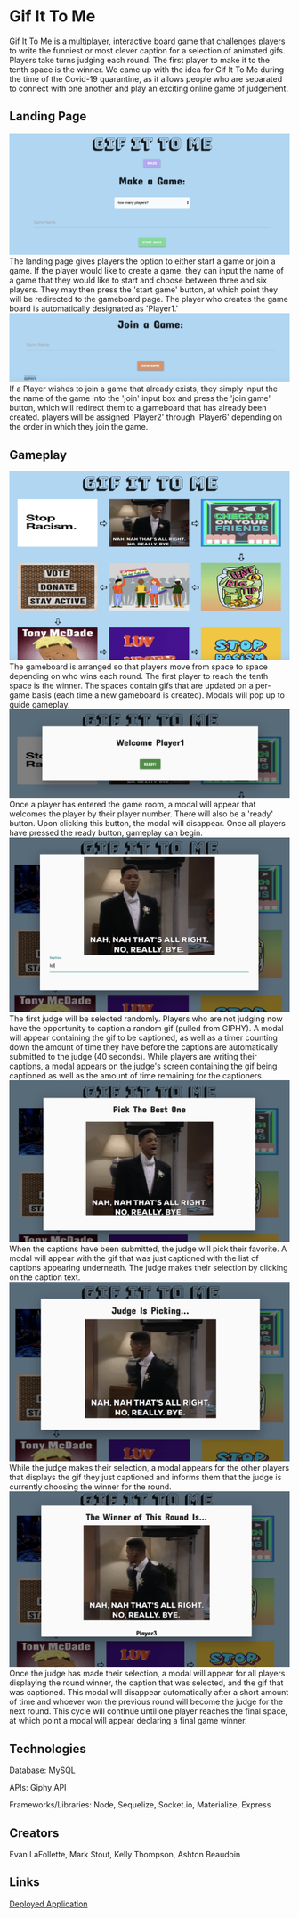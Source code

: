 # Gif It To Me
Gif It To Me is a multiplayer, interactive board game that challenges players to write the funniest or most clever caption for a selection of animated gifs. Players take turns judging each round. The first player to make it to the tenth space is the winner. We came up with the idea for Gif It To Me during the time of the Covid-19 quarantine, as it allows people who are separated to connect with one another and play an exciting online game of judgement.

## Landing Page
![Start](/public/images/start.png?raw=true)
The landing page gives players the option to either start a game or join a game. If the player would like to create a game, they can input the name of a game that they would like to start and choose between three and six players. They may then press the 'start game' button, at which point they will be redirected to the gameboard page. The player who creates the game board is automatically designated as 'Player1.'
![Join](/public/images/join.png?raw=true)
If a Player wishes to join a game that already exists, they simply input the the name of the game into the 'join' input box and press the 'join game' button, which will redirect them to a gameboard that has already been created. players will be assigned 'Player2' through 'Player6' depending on the order in which they join the game.

## Gameplay
![Gameboard](/public/images/gameboard.png?raw=true)
The gameboard is arranged so that players move from space to space depending on who wins each round. The first player to reach the tenth space is the winner. The spaces contain gifs that are updated on a per-game basis (each time a new gameboard is created). Modals will pop up to guide gameplay.
![Ready](/public/images/module1.png?raw=true)
Once a player has entered the game room, a modal will appear that welcomes the player by their player number. There will also be a 'ready' button. Upon clicking this button, the modal will disappear. Once all players have pressed the ready button, gameplay can begin.
![Captioning](/public/images/module2.png?raw=true)
The first judge will be selected randomly. Players who are not judging now have the opportunity to caption a random gif (pulled from GIPHY). A modal will appear containing the gif to be captioned, as well as a timer counting down the amount of time they have before the captions are automatically submitted to the judge (40 seconds). While players are writing their captions, a modal appears on the judge's screen containing the gif being captioned as well as the amount of time remaining for the captioners.
![Judging](/public/images/module3.png?raw=true)
When the captions have been submitted, the judge will pick their favorite. A modal will appear with the gif that was just captioned with the list of captions appearing underneath. The judge makes their selection by clicking on the caption text.
![Judge Waiting](/public/images/module4.png?raw=true)
While the judge makes their selection, a modal appears for the other players that displays the gif they just captioned and informs them that the judge is currently choosing the winner for the round.
![Winner](/public/images/module5.png?raw=true)
Once the judge has made their selection, a modal will appear for all players displaying the round winner, the caption that was selected, and the gif that was captioned. This modal will disappear automatically after a short amount of time and whoever won the previous round will become the judge for the next round. This cycle will continue until one player reaches the final space, at which point a modal will appear declaring a final game winner.

## Technologies
Database: MySQL

APIs: Giphy API

Frameworks/Libraries: Node, Sequelize, Socket.io, Materialize, Express

## Creators
Evan LaFollette, Mark Stout, Kelly Thompson, Ashton Beaudoin

## Links
[Deployed Application](https://polar-savannah-75488.herokuapp.com/)